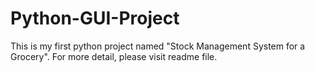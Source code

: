 # Python-GUI-Project
This is my first python project named "Stock Management System for a Grocery". For more detail, please visit readme file. 
